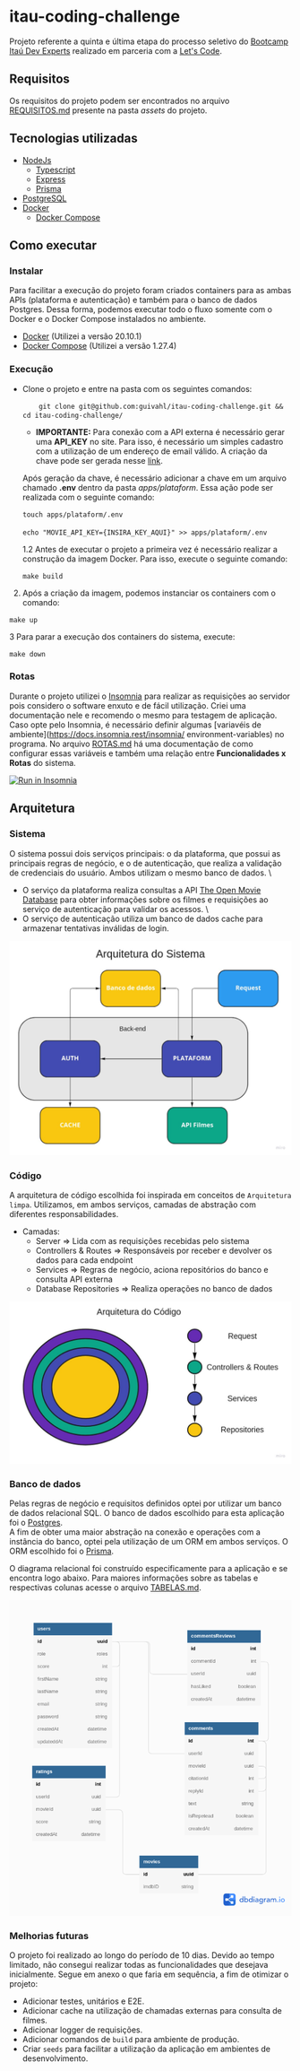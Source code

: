# itau-coding-challenge

Projeto referente a quinta e última etapa do processo seletivo do [Bootcamp Itaú Dev Experts](https://letscode.com.br/processos-seletivos/itau-bootcamp-dev) realizado em parceria com a [Let's Code](http://letscode.com.br/).

## Requisitos

Os requisitos do projeto podem ser encontrados no arquivo [REQUISITOS.md](assets/REQUISITOS.md) presente na pasta *assets* do projeto.

## Tecnologias utilizadas

- [NodeJs](https://nodejs.org/)
    - [Typescript](https://www.typescriptlang.org/)
    - [Express](https://expressjs.com/)
    - [Prisma](https://prisma.io/)
- [PostgreSQL](https://www.postgresql.org/)
- [Docker](https://www.docker.com/) 
    - [Docker Compose](https://docs.docker.com/compose/install/) 

## Como executar

### Instalar

Para facilitar a execução do projeto foram criados containers para as ambas APIs (plataforma e autenticação) e também para o banco de dados Postgres. Dessa forma, podemos executar todo o fluxo somente com o Docker e o Docker Compose instalados no ambiente.

- [Docker](https://www.docker.com/) (Utilizei a versão 20.10.1)
- [Docker Compose](https://docs.docker.com/compose/install/) (Utilizei a versão 1.27.4)

### Execução

- Clone o projeto e entre na pasta com os seguintes comandos:
    ```
        git clone git@github.com:guivahl/itau-coding-challenge.git && cd itau-coding-challenge/
    ```
    
    - **IMPORTANTE:** Para conexão com a API externa é necessário gerar uma **API_KEY** no site. Para isso, é necessário um simples cadastro com a utilização de um endereço de email válido. A criação da chave pode ser gerada nesse [link](https://www.omdbapi.com/apikey.aspx).

    Após geração da chave, é necessário adicionar a chave em um arquivo chamado **.env** dentro da pasta *apps/plataform*. Essa ação pode ser realizada com o seguinte comando:
    ```
    touch apps/plataform/.env

    echo "MOVIE_API_KEY={INSIRA_KEY_AQUI}" >> apps/plataform/.env
    ```

    1.2 Antes de executar o projeto a primeira vez é necessário realizar a construção da imagem Docker. Para isso, execute o seguinte comando:
    ``` 
    make build
    ```

2. Após a criação da imagem, podemos instanciar os containers com o comando:
``` 
make up
```

3 Para parar a execução dos containers do sistema, execute:
``` 
make down
```

### Rotas

Durante o projeto utilizei o [Insomnia](https://insomnia.rest/) para realizar as requisições ao servidor pois considero o software enxuto e de fácil utilização. Criei uma documentação nele e recomendo o mesmo para testagem de aplicação. \
Caso opte pelo Insomnia, é necessário definir algumas [variavéis de ambiente](https://docs.insomnia.rest/insomnia/ environment-variables) no programa. No arquivo [ROTAS.md](assets/ROTAS.md) há uma documentação de como configurar essas variáveis e também uma relação entre **Funcionalidades x Rotas** do sistema.

[![Run in Insomnia](https://insomnia.rest/images/run.svg)](https://insomnia.rest/run/?label=itau-coding-challenge&uri=https://github.com/guivahl/itau-coding-challenge/blob/main/assets/insomnia.json)

## Arquitetura

### Sistema

O sistema possui dois serviços principais: o da plataforma, que possui as principais regras de negócio, e o de autenticação, que realiza a validação de credenciais do usuário. Ambos utilizam o mesmo banco de dados. \
- O serviço da plataforma realiza consultas a API [The Open Movie Database](https://www.omdbapi.com/) para obter informações sobre os filmes e requisições ao serviço de autenticação para validar os acessos. \
- O serviço de autenticação utiliza um banco de dados cache para armazenar tentativas inválidas de login.

![ArquiteturaSistema](./assets/images/SystemArchitecture.jpg)


### Código

A arquitetura de código escolhida foi inspirada em conceitos de `Arquitetura limpa`. Utilizamos, em ambos serviços, camadas de abstração com diferentes responsabilidades.

- Camadas:
    - Server ⇒ Lida com as requisições recebidas pelo sistema
    - Controllers & Routes ⇒ Responsáveis por receber e devolver os dados para cada endpoint
    - Services ⇒ Regras de negócio, aciona repositórios do banco e consulta API externa
    - Database Repositories ⇒ Realiza operações no banco de dados

![ArquiteturaCodigo](./assets/images/CodeArchitecture.jpg)

### Banco de dados

Pelas regras de negócio e requisitos definidos optei por utilizar um banco de dados relacional SQL. O banco de dados escolhido para esta aplicação foi o [Postgres](https://www.postgresql.org/). \
A fim de obter uma maior abstração na conexão e operações com a instância do banco, optei pela utilização de um ORM em ambos serviços. O ORM escolhido foi o [Prisma](https://www.prisma.io/). 

O diagrama relacional foi construído especificamente para a aplicação e se encontra logo abaixo. Para maiores informações sobre as tabelas e respectivas colunas acesse o arquivo [TABELAS.md](assets/TABELAS.md). 

![DiagramaBanco](./assets/images/DatabaseDiagram.png)

### Melhorias futuras

O projeto foi realizado ao longo do período de 10 dias. Devido ao tempo limitado, não consegui realizar todas as funcionalidades que desejava inicialmente. Segue em anexo o que faria em sequência, a fim de otimizar o projeto:

- Adicionar testes, unitários e E2E.
- Adicionar cache na utilização de chamadas externas para consulta de filmes.
- Adicionar logger de requisições.
- Adicionar comandos de `build` para ambiente de produção.
- Criar `seeds` para facilitar a utilização da aplicação em ambientes de desenvolvimento.
